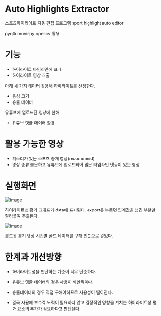 # Auto Highlights Extractor

스포츠하이라이트 자동 편집 프로그램
sport highlight auto editor

pyqt5 moviepy opencv 활용

# 기능

- 하이라이트 타임라인에 표시
- 하이라이트 영상 추출


아래 세 가지 데이터 활용해 하이라이트를 선정한다.

- 음성 크기
- 승률 데이터

유튜브에 업로드된 영상에 한해

- 유튜브 댓글 데이터 활용

# 활용 가능한 영상

- 캐스터가 있는 스포츠 중계 영상(recommend)
- 영상 종류 불문하고 유튜브에 업로드되어 많은 타임라인 댓글이 있는 영상

# 실행화면

![image](https://user-images.githubusercontent.com/28619620/110121619-f840de80-7e01-11eb-81e6-6cf2bc05d4f9.png)

하이라이트성 평가 그래프가 data에 표시된다.
export를 누르면 임계값을 넘긴 부분만 잘라붙여 추출된다.

![image](https://user-images.githubusercontent.com/28619620/110122232-ae0c2d00-7e02-11eb-8e6a-0342a437d9b5.png)

롤드컵 경기 영상
시간별 골드 데이터를 구해 인풋으로 넣었다.

# 한계과 개선방향

- 하이라이트성을 판단하는 기준이 너무 단순하다. 
- 유튜브 댓글 데이터의 경우 사용이 제한적이다.
- 승률데이터의 경우 직접 구해야하므로 사용성이 떨어진다.

- 결국 사용에 부수적 노력이 필요하지 않고 결정적인 영향을 끼치는 하이라이트성 평가 요소의 추가가 필요하다고 판단된다.  
